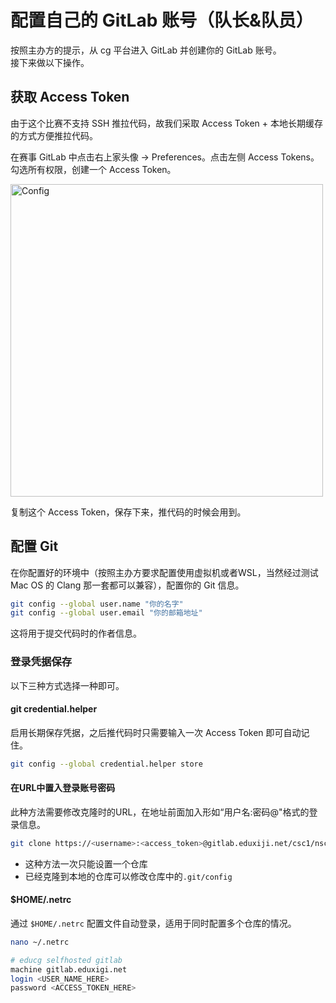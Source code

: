 # 配置自己的 GitLab 账号（队长&队员）

按照主办方的提示，从 cg 平台进入 GitLab 并创建你的 GitLab 账号。  
接下来做以下操作。

## 获取 Access Token

由于这个比赛不支持 SSH 推拉代码，故我们采取 Access Token + 本地长期缓存的方式方便推拉代码。

在赛事 GitLab 中点击右上家头像 -> Preferences。点击左侧 Access Tokens。勾选所有权限，创建一个 Access Token。

<img src="assets/config_self_gitlab_01.png" alt="Config" width="500"/>

复制这个 Access Token，保存下来，推代码的时候会用到。

## 配置 Git

在你配置好的环境中（按照主办方要求配置使用虚拟机或者WSL，当然经过测试 Mac OS 的 Clang 那一套都可以兼容），配置你的 Git 信息。

```bash
git config --global user.name "你的名字"
git config --global user.email "你的邮箱地址"
```

这将用于提交代码时的作者信息。

### 登录凭据保存

以下三种方式选择一种即可。

#### git credential.helper
启用长期保存凭据，之后推代码时只需要输入一次 Access Token 即可自动记住。

```bash
git config --global credential.helper store
```

#### 在URL中置入登录账号密码

此种方法需要修改克隆时的URL，在地址前面加入形如“用户名:密码@"格式的登录信息。

```bash
git clone https://<username>:<access_token>@gitlab.eduxiji.net/csc1/nscscc/compiler2024.git
```

- 这种方法一次只能设置一个仓库
- 已经克隆到本地的仓库可以修改仓库中的`.git/config`

#### $HOME/.netrc

通过 `$HOME/.netrc` 配置文件自动登录，适用于同时配置多个仓库的情况。
```bash
nano ~/.netrc
```

```bash
# educg selfhosted gitlab
machine gitlab.eduxigi.net
login <USER_NAME_HERE>
password <ACCESS_TOKEN_HERE>
```
